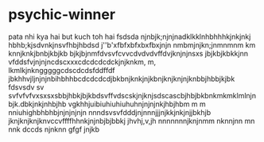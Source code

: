  # psychic-winner
pata nhi kya hai but kuch toh hai
fsdsda
njnbjk;njnjnadklkklnhbhhhkjnkjnkj
 hbhb;kjsdvnkjnsvfhbjhbdsd
 j''b'xfbfxbfxbxfbxjnjn
 nmbmjnjkn;jnmnmnm km knnjknkjbnbjkbjkb
 bjkjbjnmfdvsvfcvvcdvdvdvffdvjknjnjnsxs jbjkbjkbkkjnn
  vfddsfvjnjnjncdscxxxcdcdcdcdckjnjknkm, m, lkmlkjnkngggggcdscdcdsfddffdf
 jbkhhvjljnjnjnbihbhhbcdcdcdcdjbkbnjknkjnjkbnjknjknjnjknbbjhbbjkjbk
 fdsvsdv sv svfvfvfvxsxsxsbbjhbkjbjkbdsvffvdscskjnjknjsdscascbjhbjbkbnkmkmklmlnjnbjk.dbkjnkjnhbjhb
vgkhhjuibiuhiuhiuhuhnjnjnjnkjhbjhbm m m nniuhighbhbhbjnjnjnjnjn
nnndsvsvfdddjnjnnnjjjnjkkjnkjnjjbkhjb
jknjknjknjknvccvffffhhnkjnjnbjbjbbkj
jhvhj,v,jh
nnnnnnnjknjnmm nknnjnn mn nnk
dccds
njnknn
gfgf
jnjkb
